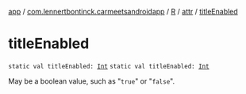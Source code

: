 [app](../../../index.md) / [com.lennertbontinck.carmeetsandroidapp](../../index.md) / [R](../index.md) / [attr](index.md) / [titleEnabled](./title-enabled.md)

# titleEnabled

`static val titleEnabled: `[`Int`](https://kotlinlang.org/api/latest/jvm/stdlib/kotlin/-int/index.html)
`static val titleEnabled: `[`Int`](https://kotlinlang.org/api/latest/jvm/stdlib/kotlin/-int/index.html)

May be a boolean value, such as "`true`" or "`false`".


